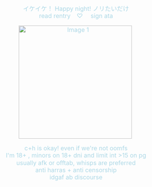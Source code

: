 <h3 align="center" style="color: #add8e6; line-height: 1.2;">
  <!-- You can add a title here if needed -->
</h3>

<div align="center" style="color: #add8e6; font-size: 1rem; line-height: 1.2;">
  <!-- First Paragraph -->
  <p>
    イケイケ！ Happy night! ノリたいだけ <br> 
   <a href="https://rentry.co/atlast" style="color: #add8e6; text-decoration: none;">read rentry</a>⠀
    ♡
⠀<a href="https://slyblue.atabook.org/" style="color: #add8e6; text-decoration: none;"> sign ata</a>
  </p>

  <!-- Image between the first and second paragraph -->
  <p align="center">
    <img src="https://i.postimg.cc/3R99mDWM/F7-X8dh3-W0-AE7-BS3-Photoroom.png" width="300" alt="Image 1" style="margin-right: 5px; vertical-align: middle;" />
  </p>

   <p>
  c+h is okay! even if we're not oomfs <br> 
  I'm 18+ , minors on 18+ dni and limit int >15 on pg <br> 
  usually afk or offtab, whisps are preferred  <br> 
  anti harras + anti censorship  <br> 
  idgaf ab discourse <br> 
  </p>


